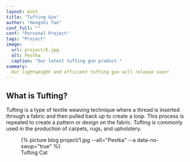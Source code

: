 ```yaml
---
layout: post
title: "Tufting Gun"
author: "Hongshi Tan"
conf_full: ""
conf: "Personal Project"
tags: "Project"
image:
  url: project/6.jpg
  alt: Pestka
  caption: "Our latest tufting gun product."
summary:
  Our lightweight and efficient tufting gun will release soon!
---
```


## What is Tufting?
Tufting is a type of textile weaving technique where a thread is inserted through a fabric and then pulled back up to create a loop. This process is repeated to create a pattern or design on the fabric. Tufting is commonly used in the production of carpets, rugs, and upholstery.





 <figure>
{% 
  picture 
  blog project/1.jpg 
  --alt="Pestka" 
  --a data-no-swup="true"
%}
<figcaption> Tufting Cat </figcaption>
</figure>
